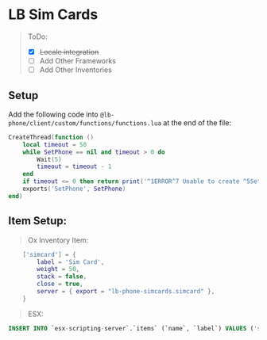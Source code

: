 # LB Sim Cards

> ToDo:
> - [x] ~~Locale integration~~
> - [ ] Add Other Frameworks
> - [ ] Add Other Inventories

## Setup

Add the following code into `@lb-phone/client/custom/functions/functions.lua` at the end of the file:
```lua
CreateThread(function ()
    local timeout = 50
    while SetPhone == nil and timeout > 0 do
        Wait(5)
        timeout = timeout - 1
    end
    if timeout <= 0 then return print('^1ERROR^7 Unable to create ^5SetPhone^7 export') end
    exports('SetPhone', SetPhone)
end)
```

## Item Setup:
> Ox Inventory Item:
```lua
    ['simcard'] = {
        label = 'Sim Card',
        weight = 50,
        stack = false,
        close = true,
        server = { export = "lb-phone-simcards.simcard" },
    }
```
> ESX:
```sql
INSERT INTO `esx-scripting-server`.`items` (`name`, `label`) VALUES ('simcard', 'Sim Card');
```
